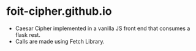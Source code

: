 # foit-cipher.github.io
* Caesar Cipher implemented in a vanilla JS front end that consumes a flask rest.
* Calls are made using Fetch Library. 
